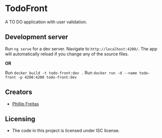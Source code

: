 # TodoFront

A TO DO application with user validation.

## Development server

Run `ng serve` for a dev server. Navigate to `http://localhost:4200/`. The app will automatically reload if you change any of the source files.

**OR**

Run `docker build -t todo-front:dev .`
Run `docker run -d --name todo-front -p 4200:4200 todo-front:dev`

## Creators
- [Phillip Freitas](https://github.com/jpnathan/)

## Licensing

- The code in this project is licensed under ISC license.
